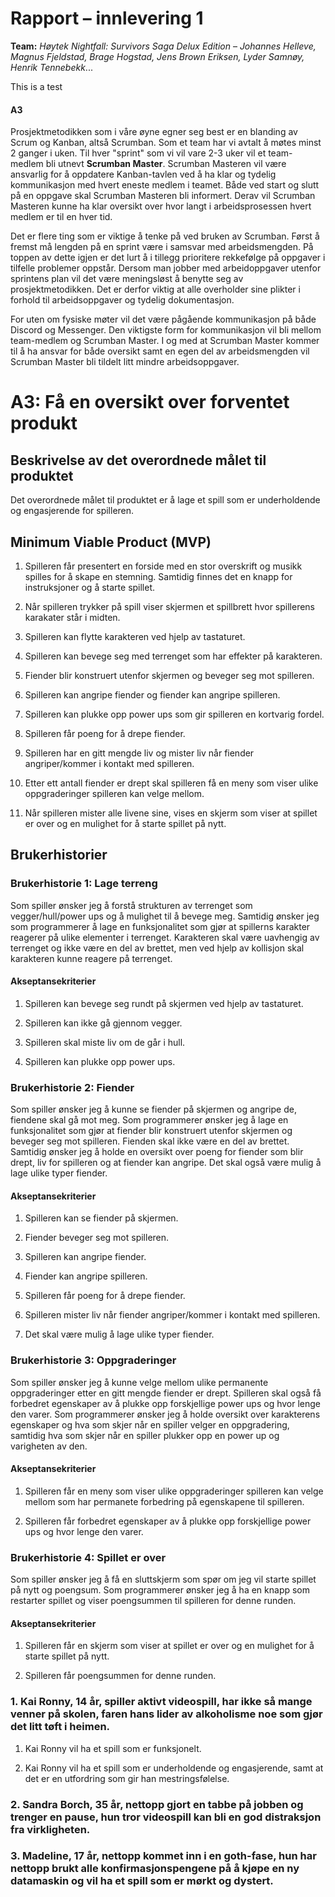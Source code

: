 # Rapport – innlevering 1
**Team:** *Høytek Nightfall: Survivors Saga Delux Edition* – *Johannes Helleve, Magnus Fjeldstad, Brage Hogstad, Jens Brown Eriksen, Lyder Samnøy, Henrik Tennebekk*...

This is a test









#### A3 ####
 Prosjektmetodikken som i våre øyne egner seg best er en blanding av Scrum og Kanban, altså Scrumban. Som et team har vi avtalt å møtes minst 2 ganger i uken. Til hver "sprint" som vi vil vare 2-3 uker vil et team-medlem bli utnevt **Scrumban Master**. Scrumban Masteren vil være ansvarlig for å oppdatere Kanban-tavlen ved å ha klar og tydelig kommunikasjon med hvert eneste medlem i teamet. Både ved start og slutt på en oppgave skal Scrumban Masteren bli informert. Derav vil Scrumban Masteren kunne ha klar oversikt over hvor langt i arbeidsprosessen hvert medlem er til en hver tid.

Det er flere ting som er viktige å tenke på ved bruken av Scrumban. Først å fremst må lengden på en sprint være i samsvar med arbeidsmengden. På toppen av dette igjen er det lurt å i tillegg prioritere rekkefølge på oppgaver i tilfelle problemer oppstår. Dersom man jobber med arbeidoppgaver utenfor sprintens plan vil det være meningsløst å benytte seg av prosjektmetodikken. Det er derfor viktig at alle overholder sine plikter i forhold til arbeidsoppgaver og tydelig dokumentasjon.

For uten om fysiske møter vil det være pågående kommunikasjon på både Discord og Messenger. Den viktigste form for kommunikasjon vil bli mellom team-medlem og Scrumban Master. I og med at Scrumban Master kommer til å ha ansvar for både oversikt samt en egen del av arbeidsmengden vil Scrumban Master bli tildelt litt mindre arbeidsoppgaver.

# A3: Få en oversikt over forventet produkt

## Beskrivelse av det overordnede målet til produktet 

Det overordnede målet til produktet er å lage et spill som er underholdende og engasjerende for spilleren. 

## Minimum Viable Product (MVP)

1. Spilleren får presentert en forside med en stor overskrift og musikk spilles for å skape en stemning. Samtidig finnes det en knapp for instruksjoner og å starte spillet. 

2. Når spilleren trykker på spill viser skjermen et spillbrett hvor spillerens karakater står i midten.

3. Spilleren kan flytte karakteren ved hjelp av tastaturet.

4. Spilleren kan bevege seg med terrenget som har effekter på karakteren.

5. Fiender blir konstruert utenfor skjermen og beveger seg mot spilleren.

6. Spilleren kan angripe fiender og fiender kan angripe spilleren.

7. Spilleren kan plukke opp power ups som gir spilleren en kortvarig fordel.

7. Spilleren får poeng for å drepe fiender.

8. Spilleren har en gitt mengde liv og mister liv når fiender angriper/kommer i kontakt med spilleren.

9. Etter ett antall fiender er drept skal spilleren få en meny som viser ulike oppgraderinger spilleren kan velge mellom.

10. Når spilleren mister alle livene sine, vises en skjerm som viser at spillet er over og en mulighet for å starte spillet på nytt.


## Brukerhistorier

### Brukerhistorie 1: Lage terreng 

Som spiller ønsker jeg å forstå strukturen av terrenget som vegger/hull/power ups og å mulighet til å bevege meg. Samtidig ønsker jeg som programmerer å lage en funksjonalitet som gjør at spillerns karakter reagerer på ulike elementer i terrenget. Karakteren skal være uavhengig av terrenget og ikke være en del av brettet, men ved hjelp av kollisjon skal karakteren kunne reagere på terrenget.

#### Akseptansekriterier

1. Spilleren kan bevege seg rundt på skjermen ved hjelp av tastaturet.

2. Spilleren kan ikke gå gjennom vegger.

3. Spilleren skal miste liv om de går i hull.

4. Spilleren kan plukke opp power ups.



### Brukerhistorie 2: Fiender

Som spiller ønsker jeg å kunne se fiender på skjermen og angripe de, fiendene skal gå mot meg. Som programmerer ønsker jeg å lage en funksjonalitet som gjør at fiender blir konstruert utenfor skjermen og beveger seg mot spilleren. Fienden skal ikke være en del av brettet. Samtidig ønsker jeg å holde en oversikt over poeng for fiender som blir drept, liv for spilleren og at fiender kan angripe. Det skal også være mulig å lage ulike typer fiender.

#### Akseptansekriterier

1. Spilleren kan se fiender på skjermen.

2. Fiender beveger seg mot spilleren.

3. Spilleren kan angripe fiender.

4. Fiender kan angripe spilleren.

5. Spilleren får poeng for å drepe fiender.

6. Spilleren mister liv når fiender angriper/kommer i kontakt med spilleren.

7. Det skal være mulig å lage ulike typer fiender.



### Brukerhistorie 3: Oppgraderinger

Som spiller ønsker jeg å kunne velge mellom ulike permanente oppgraderinger etter en gitt mengde fiender er drept. Spilleren skal også få forbedret egenskaper av å plukke opp forskjellige power ups og hvor lenge den varer. Som programmerer ønsker jeg å holde oversikt over karakterens egenskaper og hva som skjer når en spiller velger en oppgradering, samtidig hva som skjer når en spiller plukker opp en power up og varigheten av den.

#### Akseptansekriterier

1. Spilleren får en meny som viser ulike oppgraderinger spilleren kan velge mellom som har permanete forbedring på egenskapene til spilleren.

2. Spilleren får forbedret egenskaper av å plukke opp forskjellige power ups og hvor lenge den varer.


### Brukerhistorie 4: Spillet er over

Som spiller ønsker jeg å få en sluttskjerm som spør om jeg vil starte spillet på nytt og poengsum. Som programmerer ønsker jeg å ha en knapp som restarter spillet og viser poengsummen til spilleren for denne runden.


#### Akseptansekriterier

1. Spilleren får en skjerm som viser at spillet er over og en mulighet for å starte spillet på nytt.

2. Spilleren får poengsummen for denne runden.



### 1. Kai Ronny, 14 år, spiller aktivt videospill, har ikke så mange venner på skolen, faren hans lider av alkoholisme noe som gjør det litt tøft i heimen. 

1. Kai Ronny vil ha et spill som er funksjonelt.

2. Kai Ronny vil ha et spill som er underholdende og engasjerende, samt at det er en utfordring som gir han mestringsfølelse.



### 2. Sandra Borch, 35 år, nettopp gjort en tabbe på jobben og trenger en pause, hun tror videospill kan bli en god distraksjon fra virkligheten. 



### 3. Madeline, 17 år, nettopp kommet inn i en goth-fase, hun har nettopp brukt alle konfirmasjonspengene på å kjøpe en ny datamaskin og vil ha et spill som er mørkt og dystert.

